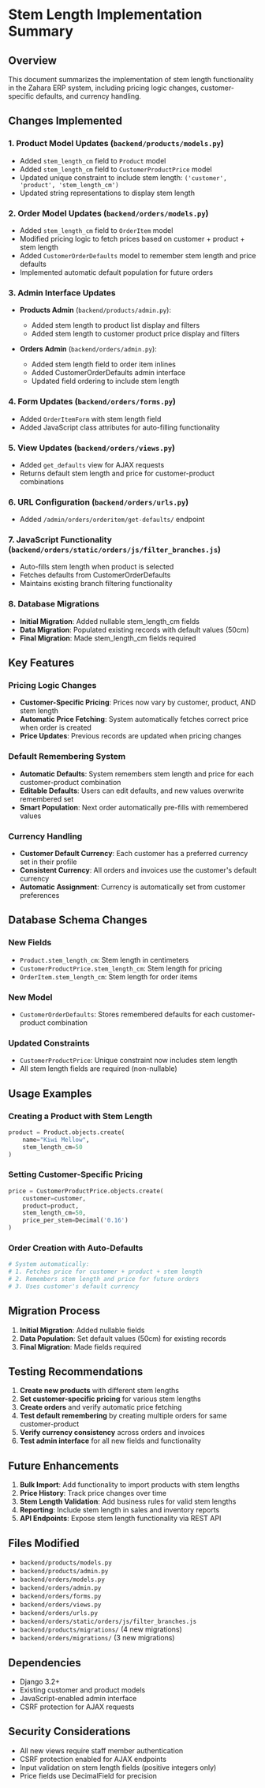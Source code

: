 # Stem Length Implementation Summary

## Overview
This document summarizes the implementation of stem length functionality in the Zahara ERP system, including pricing logic changes, customer-specific defaults, and currency handling.

## Changes Implemented

### 1. Product Model Updates (`backend/products/models.py`)
- Added `stem_length_cm` field to `Product` model
- Added `stem_length_cm` field to `CustomerProductPrice` model
- Updated unique constraint to include stem length: `('customer', 'product', 'stem_length_cm')`
- Updated string representations to display stem length

### 2. Order Model Updates (`backend/orders/models.py`)
- Added `stem_length_cm` field to `OrderItem` model
- Modified pricing logic to fetch prices based on customer + product + stem length
- Added `CustomerOrderDefaults` model to remember stem length and price defaults
- Implemented automatic default population for future orders

### 3. Admin Interface Updates
- **Products Admin** (`backend/products/admin.py`):
  - Added stem length to product list display and filters
  - Added stem length to customer product price display and filters

- **Orders Admin** (`backend/orders/admin.py`):
  - Added stem length field to order item inlines
  - Added CustomerOrderDefaults admin interface
  - Updated field ordering to include stem length

### 4. Form Updates (`backend/orders/forms.py`)
- Added `OrderItemForm` with stem length field
- Added JavaScript class attributes for auto-filling functionality

### 5. View Updates (`backend/orders/views.py`)
- Added `get_defaults` view for AJAX requests
- Returns default stem length and price for customer-product combinations

### 6. URL Configuration (`backend/orders/urls.py`)
- Added `/admin/orders/orderitem/get-defaults/` endpoint

### 7. JavaScript Functionality (`backend/orders/static/orders/js/filter_branches.js`)
- Auto-fills stem length when product is selected
- Fetches defaults from CustomerOrderDefaults
- Maintains existing branch filtering functionality

### 8. Database Migrations
- **Initial Migration**: Added nullable stem_length_cm fields
- **Data Migration**: Populated existing records with default values (50cm)
- **Final Migration**: Made stem_length_cm fields required

## Key Features

### Pricing Logic Changes
- **Customer-Specific Pricing**: Prices now vary by customer, product, AND stem length
- **Automatic Price Fetching**: System automatically fetches correct price when order is created
- **Price Updates**: Previous records are updated when pricing changes

### Default Remembering System
- **Automatic Defaults**: System remembers stem length and price for each customer-product combination
- **Editable Defaults**: Users can edit defaults, and new values overwrite remembered set
- **Smart Population**: Next order automatically pre-fills with remembered values

### Currency Handling
- **Customer Default Currency**: Each customer has a preferred currency set in their profile
- **Consistent Currency**: All orders and invoices use the customer's default currency
- **Automatic Assignment**: Currency is automatically set from customer preferences

## Database Schema Changes

### New Fields
- `Product.stem_length_cm`: Stem length in centimeters
- `CustomerProductPrice.stem_length_cm`: Stem length for pricing
- `OrderItem.stem_length_cm`: Stem length for order items

### New Model
- `CustomerOrderDefaults`: Stores remembered defaults for each customer-product combination

### Updated Constraints
- `CustomerProductPrice`: Unique constraint now includes stem length
- All stem length fields are required (non-nullable)

## Usage Examples

### Creating a Product with Stem Length
```python
product = Product.objects.create(
    name="Kiwi Mellow",
    stem_length_cm=50
)
```

### Setting Customer-Specific Pricing
```python
price = CustomerProductPrice.objects.create(
    customer=customer,
    product=product,
    stem_length_cm=50,
    price_per_stem=Decimal('0.16')
)
```

### Order Creation with Auto-Defaults
```python
# System automatically:
# 1. Fetches price for customer + product + stem length
# 2. Remembers stem length and price for future orders
# 3. Uses customer's default currency
```

## Migration Process

1. **Initial Migration**: Added nullable fields
2. **Data Population**: Set default values (50cm) for existing records
3. **Final Migration**: Made fields required

## Testing Recommendations

1. **Create new products** with different stem lengths
2. **Set customer-specific pricing** for various stem lengths
3. **Create orders** and verify automatic price fetching
4. **Test default remembering** by creating multiple orders for same customer-product
5. **Verify currency consistency** across orders and invoices
6. **Test admin interface** for all new fields and functionality

## Future Enhancements

1. **Bulk Import**: Add functionality to import products with stem lengths
2. **Price History**: Track price changes over time
3. **Stem Length Validation**: Add business rules for valid stem lengths
4. **Reporting**: Include stem length in sales and inventory reports
5. **API Endpoints**: Expose stem length functionality via REST API

## Files Modified

- `backend/products/models.py`
- `backend/products/admin.py`
- `backend/orders/models.py`
- `backend/orders/admin.py`
- `backend/orders/forms.py`
- `backend/orders/views.py`
- `backend/orders/urls.py`
- `backend/orders/static/orders/js/filter_branches.js`
- `backend/products/migrations/` (4 new migrations)
- `backend/orders/migrations/` (3 new migrations)

## Dependencies

- Django 3.2+
- Existing customer and product models
- JavaScript-enabled admin interface
- CSRF protection for AJAX requests

## Security Considerations

- All new views require staff member authentication
- CSRF protection enabled for AJAX endpoints
- Input validation on stem length fields (positive integers only)
- Price fields use DecimalField for precision








